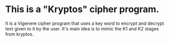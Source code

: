 # This is a "Kryptos" cipher program.
It is a Vigenere cipher program that uses a key word to encrypt and decrypt text given to it by the user.
It's main idea is to mimic the K1 and K2 stages from kryptos.